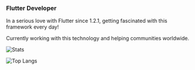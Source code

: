 ### Flutter Developer

In a serious love with Flutter since 1.2.1, getting fascinated with this framework every day!

Currently working with this technology and helping communities worldwide. 

![Stats](https://github-readme-stats.vercel.app/api?username=GabrielCR99&&show_icons=true&theme=dark)

![Top Langs](https://github-readme-stats.vercel.app/api/top-langs/?username=GabrielCR99&hide=java&layout=compact)


<!--
**GabrielCR99/GabrielCR99** is a ✨ _special_ ✨ repository because its `README.md` (this file) appears on your GitHub profile.

Here are some ideas to get you started:

- 🔭 I’m currently working on ...
- 🌱 I’m currently learning ...
- 👯 I’m looking to collaborate on ...
- 🤔 I’m looking for help with ...
- 💬 Ask me about ...
- 📫 How to reach me: ...
- 😄 Pronouns: ...
- ⚡ Fun fact: ...
-->
